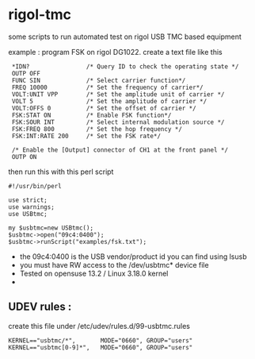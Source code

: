 # rigol-tmc
some scripts to run automated test on rigol USB TMC based equipment

example : program FSK on rigol DG1022. create a text file like this
```
 *IDN?                /* Query ID to check the operating state */
 OUTP OFF
 FUNC SIN             /* Select carrier function*/
 FREQ 10000           /* Set the frequency of carrier*/
 VOLT:UNIT VPP        /* Set the amplitude unit of carrier */
 VOLT 5               /* Set the amplitude of carrier */
 VOLT:OFFS 0          /* Set the offset of carrier */
 FSK:STAT ON          /* Enable FSK function*/
 FSK:SOUR INT         /* Select internal modulation source */
 FSK:FREQ 800         /* Set the hop frequency */
 FSK:INT:RATE 200     /* Set the FSK rate*/
 
 /* Enable the [Output] connector of CH1 at the front panel */
 OUTP ON
```
then run this with this perl script
```
#!/usr/bin/perl

use strict;
use warnings;
use USBtmc;

my $usbtmc=new USBtmc();
$usbtmc->open("09c4:0400");
$usbtmc->runScript("examples/fsk.txt");
```
* the 09c4:0400 is the USB vendor/product id you can find using lsusb
* you must have RW access to the /dev/usbtmc* device file
* Tested on opensuse 13.2 / Linux 3.18.0 kernel
* 

UDEV rules :
---

create this file under /etc/udev/rules.d/99-usbtmc.rules
```
KERNEL=="usbtmc/*",       MODE="0660", GROUP="users"
KERNEL=="usbtmc[0-9]*",   MODE="0660", GROUP="users"
```
